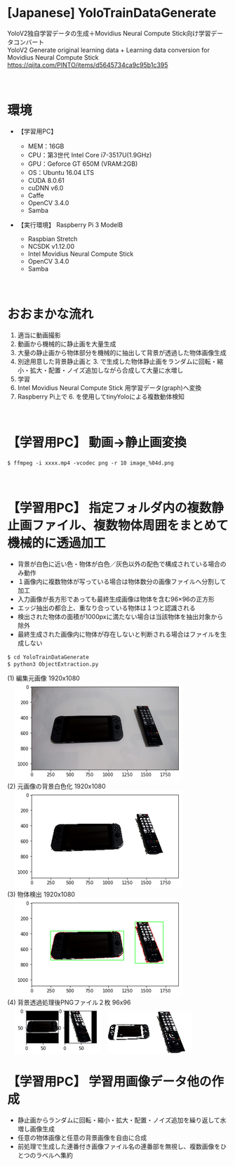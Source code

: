 # [Japanese] YoloTrainDataGenerate
YoloV2独自学習データの生成＋Movidius Neural Compute Stick向け学習データコンバート<br>
YoloV2 Generate original learning data + Learning data conversion for Movidius Neural Compute Stick<br>
https://qiita.com/PINTO/items/d5645734ca9c95b1c395

　
# 環境
* 【学習用PC】
  * MEM：16GB
  * CPU：第3世代 Intel Core i7-3517U(1.9GHz)
  * GPU：Geforce GT 650M (VRAM:2GB)
  * OS：Ubuntu 16.04 LTS
  * CUDA 8.0.61
  * cuDNN v6.0
  * Caffe
  * OpenCV 3.4.0
  * Samba

* 【実行環境】 Raspberry Pi 3 ModelB
  * Raspbian Stretch
  * NCSDK v1.12.00
  * Intel Movidius Neural Compute Stick
  * OpenCV 3.4.0
  * Samba

　
# おおまかな流れ
1. 適当に動画撮影
2. 動画から機械的に静止画を大量生成
3. 大量の静止画から物体部分を機械的に抽出して背景が透過した物体画像生成
4. 別途用意した背景静止画と 3. で生成した物体静止画をランダムに回転・縮小・拡大・配置・ノイズ追加しながら合成して大量に水増し
5. 学習
6. Intel Movidius Neural Compute Stick 用学習データ(graph)へ変換
7. Raspberry Pi上で 6. を使用してtinyYoloによる複数動体検知

　
# 【学習用PC】 動画→静止画変換

`$ ffmpeg -i xxxx.mp4 -vcodec png -r 10 image_%04d.png`

　
# 【学習用PC】 指定フォルダ内の複数静止画ファイル、複数物体周囲をまとめて機械的に透過加工

* 背景が白色に近い色・物体が白色／灰色以外の配色で構成されている場合のみ動作
* １画像内に複数物体が写っている場合は物体数分の画像ファイルへ分割して加工
* 入力画像が長方形であっても最終生成画像は物体を含む96×96の正方形
* エッジ抽出の都合上、重なり合っている物体は１つと認識される
* 検出された物体の面積が1000pxに満たない場合は当該物体を抽出対象から除外
* 最終生成された画像内に物体が存在しないと判断される場合はファイルを生成しない
```
$ cd YoloTrainDataGenerate
$ python3 ObjectExtraction.py
```
(1) 編集元画像 1920x1080<br>
&nbsp;&nbsp;&nbsp;&nbsp;![1.png](https://github.com/PINTO0309/YoloTrainDataGenerate/blob/master/media/1.png)<br>
(2) 元画像の背景白色化 1920x1080<br>
&nbsp;&nbsp;&nbsp;&nbsp;![2.png](https://github.com/PINTO0309/YoloTrainDataGenerate/blob/master/media/2.png)<br>
(3) 物体検出 1920x1080<br>
&nbsp;&nbsp;&nbsp;&nbsp;![3.png](https://github.com/PINTO0309/YoloTrainDataGenerate/blob/master/media/3.png)<br>
(4) 背景透過処理後PNGファイル２枚 96x96<br>
&nbsp;&nbsp;&nbsp;&nbsp;![4.png](https://github.com/PINTO0309/YoloTrainDataGenerate/blob/master/media/4.png)&nbsp;&nbsp;&nbsp;&nbsp;![5.png](https://github.com/PINTO0309/YoloTrainDataGenerate/blob/master/media/5.png)![6.png](https://github.com/PINTO0309/YoloTrainDataGenerate/blob/master/media/6.png)

# 【学習用PC】 学習用画像データ他の作成

* 静止画からランダムに回転・縮小・拡大・配置・ノイズ追加を繰り返して水増し画像生成
* 任意の物体画像と任意の背景画像を自由に合成
* 前処理で生成した連番付き画像ファイル名の連番部を無視し、複数画像をひとつのラベルへ集約
